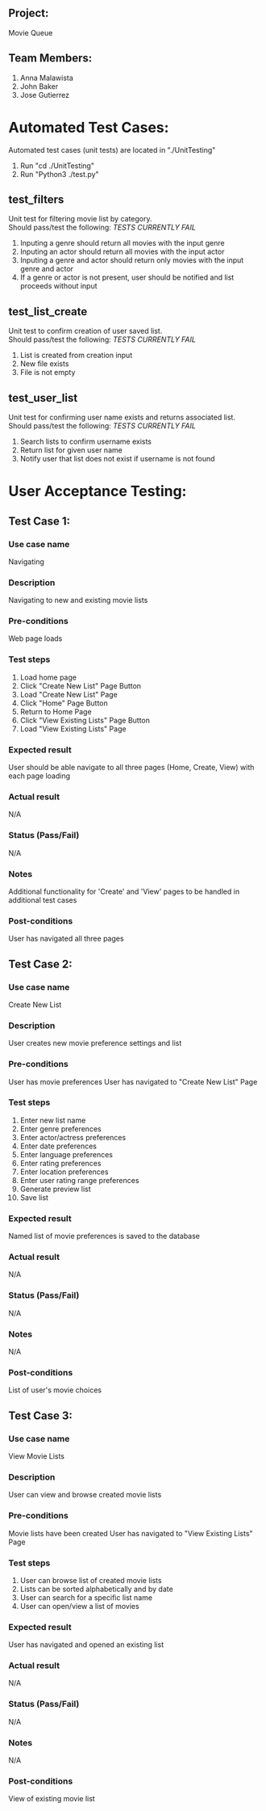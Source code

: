 ## Project:
Movie Queue
## Team Members:
1. Anna Malawista
2. John Baker
3. Jose Gutierrez

# Automated Test Cases:
Automated test cases (unit tests) are located in "./UnitTesting"
1. Run "cd ./UnitTesting"
2. Run "Python3 ./test.py"

## test_filters
Unit test for filtering movie list by category.  
Should pass/test the following: *TESTS CURRENTLY FAIL*

1. Inputing a genre should return all movies with the input genre
2. Inputing an actor should return all movies with the input actor
3. Inputing a genre and actor should return only movies with the input genre and actor
4. If a genre or actor is not present, user should be notified and list proceeds without input

## test_list_create
Unit test to confirm creation of user saved list.  
Should pass/test the following: *TESTS CURRENTLY FAIL*

1. List is created from creation input
2. New file exists
3. File is not empty

## test_user_list
Unit test for confirming user name exists and returns associated list.  
Should pass/test the following: *TESTS CURRENTLY FAIL*

1. Search lists to confirm username exists
2. Return list for given user name
3. Notify user that list does not exist if username is not found


# User Acceptance Testing:

## Test Case 1:
### Use case name
Navigating
### Description
Navigating to new and existing movie lists
### Pre-conditions
Web page loads
### Test steps
1. Load home page
2. Click "Create New List" Page Button
3. Load "Create New List" Page
4. Click "Home" Page Button
5. Return to Home Page
6. Click "View Existing Lists" Page Button
7. Load "View Existing Lists" Page
### Expected result
User should be able navigate to all three pages (Home, Create, View) with each page loading
### Actual result
N/A
### Status (Pass/Fail)
N/A
### Notes
Additional functionality for 'Create' and 'View' pages to be handled in additional test cases
### Post-conditions
User has navigated all three pages


## Test Case 2:
### Use case name
Create New List
### Description
User creates new movie preference settings and list
### Pre-conditions
User has movie preferences
User has navigated to "Create New List" Page
### Test steps
1. Enter new list name
2. Enter genre preferences
3. Enter actor/actress preferences
4. Enter date preferences
5. Enter language preferences
6. Enter rating preferences
7. Enter location preferences
8. Enter user rating range preferences
9. Generate preview list
10. Save list
### Expected result
Named list of movie preferences is saved to the database
### Actual result
N/A
### Status (Pass/Fail)
N/A
### Notes
N/A
### Post-conditions
List of user's movie choices


## Test Case 3:
### Use case name
View Movie Lists
### Description
User can view and browse created movie lists
### Pre-conditions
Movie lists have been created
User has navigated to "View Existing Lists" Page
### Test steps
1. User can browse list of created movie lists
2. Lists can be sorted alphabetically and by date
3. User can search for a specific list name
4. User can open/view a list of movies

### Expected result
User has navigated and opened an existing list
### Actual result
N/A
### Status (Pass/Fail)
N/A
### Notes
N/A
### Post-conditions
View of existing movie list
